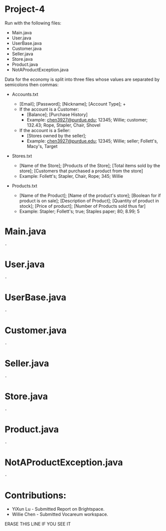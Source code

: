 # Project-4
Run with the following files:
  - Main.java
  - User.java
  - UserBase.java
  - Customer.java
  - Seller.java
  - Store.java
  - Product.java
  - NotAProductException.java
  
Data for the economy is split into three files whose values are separated by semicolons then commas:
  - Accounts.txt
    - [Email]; [Password]; [Nickname]; [Account Type]; +
    - If the account is a Customer:
      - [Balance]; [Purchase History]
      - Example: chen3927@purdue.edu; 12345; Willie; customer; 132.43; Rope, Stapler, Chair, Shovel
    - If the account is a Seller:
      - [Stores owned by the seller];
      - Example: chen3927@purdue.edu; 12345; Willie; seller; Follett's, Macy's, Target
      
  - Stores.txt
    - [Name of the Store]; [Products of the Store]; [Total items sold by the store]; [Customers that purchased a product from the store]
    - Example: Follett's; Stapler, Chair, Rope; 345; Willie
    
  - Products.txt
    - [Name of the Product]; [Name of the product's store]; [Boolean for if product is on sale]; [Description of Product]; [Quantity of product in stock]; [Price of product]; [Number of Products sold thus far]
     - Example: Stapler; Follett's; true; Staples paper; 80; 8.99; 5

  # Main.java
    -
  # User.java
    -
  # UserBase.java
    -
  # Customer.java
    -
  # Seller.java
    -
  # Store.java
    -
  # Product.java
    -
  # NotAProductException.java
    -

# Contributions:
- YiXun Lu - Submitted Report on Brightspace.
- Willie Chen - Submitted Vocareum workspace.


ERASE THIS LINE IF YOU SEE IT
